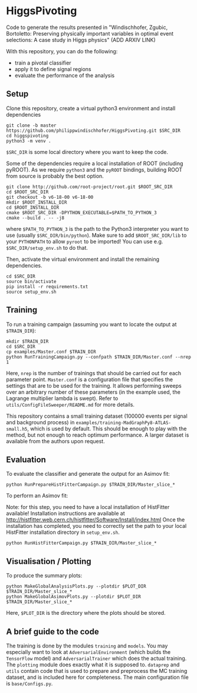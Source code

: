 # HiggsPivoting

Code to generate the results presented in "Windischhofer, Zgubic, Bortoletto: Preserving physically important variables in optimal event selections: A case study in Higgs physics" (ADD ARXIV LINK)

With this repository, you can do the following:
* train a pivotal classifier
* apply it to define signal regions
* evaluate the performance of the analysis

## Setup

Clone this repository, create a virtual python3 environment and install dependencies
```
git clone -b master https://github.com/philippwindischhofer/HiggsPivoting.git $SRC_DIR
cd higgspivoting
python3 -m venv .
```
`$SRC_DIR` is some local directory where you want to keep the code.

Some of the dependencies require a local installation of ROOT (including pyROOT). As we require `python3` and the `pyROOT` bindings, building ROOT from source is probably the best option.

```
git clone http://github.com/root-project/root.git $ROOT_SRC_DIR
cd $ROOT_SRC_DIR
git checkout -b v6-18-00 v6-18-00
mkdir $ROOT_INSTALL_DIR
cd $ROOT_INSTALL_DIR
cmake $ROOT_SRC_DIR -DPYTHON_EXECUTABLE=$PATH_TO_PYTHON_3
cmake --build . -- -j8
```
where `$PATH_TO_PYTHON_3` is the path to the Python3 interpreter you want to use (usually `$SRC_DIR/bin/python`).
Make sure to add `$ROOT_SRC_DIR/lib` to your `PYTHONPATH` to allow `pyroot` to be imported! You can use e.g. `$SRC_DIR/setup_env.sh` to do that.

Then, activate the virtual environment and install the remaining dependencies.
```
cd $SRC_DIR
source bin/activate
pip install -r requirements.txt
source setup_env.sh
```

## Training

To run a training campaign (assuming you want to locate the output at `$TRAIN_DIR`):
```
mkdir $TRAIN_DIR
cd $SRC_DIR
cp examples/Master.conf $TRAIN_DIR
python RunTrainingCampaign.py --confpath $TRAIN_DIR/Master.conf --nrep 1
```
Here, `nrep` is the number of trainings that should be carried out for each parameter point. `Master.conf` is a configuration file that specifies the settings that are to be used for the training.
It allows performing sweeps over an arbitrary number of these parameters (in the example used, the Lagrange multiplier lambda is swept). Refer to `utils/ConfigFileSweeper/README.md` for more details.

This repository contains a small training dataset (100000 events per signal and background process) in `examples/training-MadGraphPy8-ATLAS-small.h5`, which is used by default. This should be enough to play
with the method, but not enough to reach optimum performance. A larger dataset is available from the authors upon request.

## Evaluation

To evaluate the classifier and generate the output for an Asimov fit:
```
python RunPrepareHistFitterCampaign.py $TRAIN_DIR/Master_slice_*
```

To perform an Asimov fit:

Note: for this step, you need to have a local installation of HistFitter available!
Installation instructions are available at http://histfitter.web.cern.ch/histfitter/Software/Install/index.html
Once the installation has completed, you need to correctly set the path to your local HistFitter installation directory
in `setup_env.sh`.

```
python RunHistFitterCampaign.py $TRAIN_DIR/Master_slice_*
```

## Visualisation / Plotting

To produce the summary plots:
```
python MakeGlobalAnalysisPlots.py --plotdir $PLOT_DIR $TRAIN_DIR/Master_slice_* 
python MakeGlobalAsimovPlots.py --plotdir $PLOT_DIR $TRAIN_DIR/Master_slice_* 
```
Here, `$PLOT_DIR` is the directory where the plots should be stored.

## A brief guide to the code
The training is done by the modules `training` and `models`. You may especially want to look at `AdversarialEnvironment` (which builds the `TensorFlow` model) and `AdversarialTrainer` which does the actual training. The `plotting` module does exactly what it is supposed to. `dataprep` and `utils` contain code that is used to prepare and preprocess the MC training dataset, and is included here for completeness. The main configuration file is `base/Configs.py`.